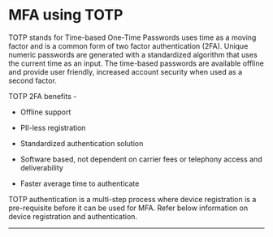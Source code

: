# MFA using TOTP 

TOTP stands for Time-based One-Time Passwords uses time as a moving factor and is a common form of two factor authentication (2FA). Unique numeric passwords are generated with a standardized algorithm that uses the current time as an input. The time-based passwords are available offline and provide user friendly, increased account security when used as a second factor.

TOTP 2FA benefits - 

- Offline support

- PII-less registration 

- Standardized authentication solution 

- Software based, not dependent on carrier fees or telephony access and deliverability 

- Faster average time to authenticate


TOTP authentication is a multi-step process where device registration is a pre-requisite before it  can be used for  MFA. Refer below information on device registration and authentication. 

<!-- type: row -->

<!-- type: card
title: TOTP Device registration
description: Registration of user TOTP device.
link: ?path=docs/ciam-mfa/TOTP-Registration.md
-->

<!-- type: card
title:  MFA using TOTP Device
description: User Multi-factor authentication using TOTP device.
link: ?path=docs/ciam-mfa/TOTP-Authentication.md
-->

<!-- type: row-end -->

---
